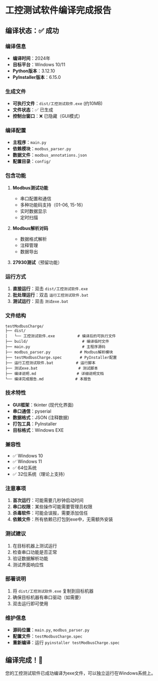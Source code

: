 # 工控测试软件编译完成报告

## 编译状态：✅ 成功

### 编译信息
- **编译时间**：2024年
- **目标平台**：Windows 10/11
- **Python版本**：3.12.10
- **PyInstaller版本**：6.15.0

### 生成文件
- **可执行文件**：`dist/工控测试软件.exe` (约10MB)
- **文件状态**：✅ 已生成
- **控制台窗口**：❌ 已隐藏（GUI模式）

### 编译配置
- **主程序**：`main.py`
- **依赖模块**：`modbus_parser.py`
- **数据文件**：`modbus_annotations.json`
- **配置目录**：`config/`

### 包含功能
1. **Modbus测试功能**
   - 串口配置和通信
   - 多种功能码支持（01-06, 15-16）
   - 实时数据显示
   - 定时扫描

2. **Modbus解析对码**
   - 数据格式解析
   - 注释管理
   - 数据导出

3. **27930测试**（预留功能）

### 运行方式
1. **直接运行**：双击 `dist/工控测试软件.exe`
2. **批处理运行**：双击 `运行工控测试软件.bat`
3. **测试运行**：双击 `测试exe.bat`

### 文件结构
```
testModbusCharge/
├── dist/
│   └── 工控测试软件.exe          # 编译后的可执行文件
├── build/                        # 编译临时文件
├── main.py                       # 主程序源码
├── modbus_parser.py             # Modbus解析模块
├── testModbusCharge.spec        # PyInstaller配置
├── 运行工控测试软件.bat          # 运行脚本
├── 测试exe.bat                  # 测试脚本
├── 编译说明.md                  # 详细说明文档
└── 编译完成报告.md              # 本报告
```

### 技术特性
- **GUI框架**：tkinter (现代化界面)
- **串口通信**：pyserial
- **数据格式**：JSON (注释数据)
- **打包工具**：PyInstaller
- **目标格式**：Windows EXE

### 兼容性
- ✅ Windows 10
- ✅ Windows 11
- ✅ 64位系统
- ✅ 32位系统（理论上支持）

### 注意事项
1. **首次运行**：可能需要几秒钟启动时间
2. **串口权限**：某些操作可能需要管理员权限
3. **杀毒软件**：可能会误报，需要添加信任
4. **依赖文件**：所有依赖已打包到exe中，无需额外安装

### 测试建议
1. 在目标机器上测试运行
2. 检查串口功能是否正常
3. 验证数据解析功能
4. 测试界面响应性

### 部署说明
1. 将 `dist/工控测试软件.exe` 复制到目标机器
2. 确保目标机器有串口驱动（如需要）
3. 双击运行即可使用

### 维护信息
- **源码位置**：`main.py`, `modbus_parser.py`
- **配置文件**：`testModbusCharge.spec`
- **重新编译**：运行 `pyinstaller testModbusCharge.spec`

## 编译完成！🎉

您的工控测试软件已成功编译为exe文件，可以独立运行在Windows系统上。 